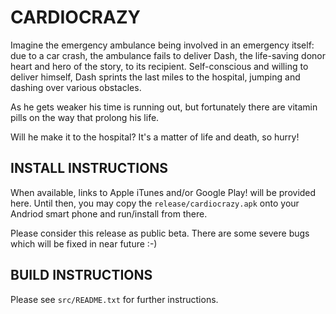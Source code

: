 # CARDIOCRAZY

Imagine the emergency ambulance being involved in an emergency itself: due to
a car crash, the ambulance fails to deliver Dash, the life-saving donor heart
and hero of the story, to its recipient. Self-conscious and willing to deliver
himself, Dash sprints the last miles to the hospital, jumping and dashing over
various obstacles.

As he gets weaker his time is running out, but fortunately there are vitamin
pills on the way that prolong his life.

Will he make it to the hospital? It's a matter of life and death, so hurry!


## INSTALL INSTRUCTIONS

When available, links to Apple iTunes and/or Google Play! will be provided
here. Until then, you may copy the `release/cardiocrazy.apk` onto your
Andriod smart phone and run/install from there.

Please consider this release as public beta. There are some severe bugs which
will be fixed in near future :-)


## BUILD INSTRUCTIONS

Please see `src/README.txt` for further instructions.
